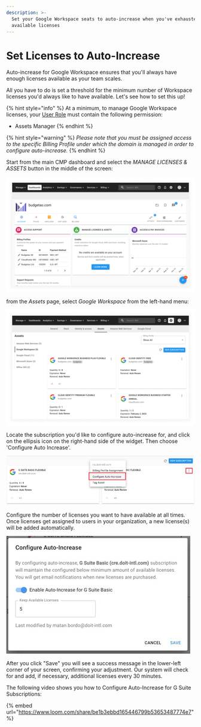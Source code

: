 ```yaml
---
description: >-
  Set your Google Workspace seats to auto-increase when you've exhausted all
  available licenses
---
```


# Set Licenses to Auto-Increase

Auto-increase for Google Workspace ensures that you'll always have enough licenses available as your team scales.

All you have to do is set a threshold for the minimum number of Workspace licenses you'd always like to have available. Let's see how to set this up!

{% hint style="info" %}
At a minimum, to manage Google Workspace licenses, your [User Role](../user-management/manage-roles.md) must contain the following permission:

* Assets Manager
{% endhint %}

{% hint style="warning" %}
_Please note that you must be assigned access to the specific Billing Profile under which the domain is managed in order to configure auto-increase._
{% endhint %}

Start from the main CMP dashboard and select the _MANAGE LICENSES & ASSETS_ button in the middle of the screen:

![A screenshot of the CMP dashboard](../.gitbook/assets/cmp-dashboard.png)

from the _Assets_ page, select _Google Workspace_ from the left-hand menu:

![A screenshot showing the Google Workspace screen](../.gitbook/assets/cmp-google-workspace-screen.png)

Locate the subscription you'd like to configure auto-increase for, and click on the ellipsis icon on the right-hand side of the widget. Then choose 'Configure Auto Increase'.

![A screenshot showing the Configure Auto-Increase option](../.gitbook/assets/cmp-configure-auto-increase-option.png)

Configure the number of licenses you want to have available at all times. Once licenses get assigned to users in your organization, a new license(s) will be added automatically.

![A screenshot showing the Configure Auto-Increase modal dialog](../.gitbook/assets/cmp-configure-auto-increase-dialog.png)

After you click "Save" you will see a success message in the lower-left corner of your screen, confirming your adjustment. Our system will check for and add, if necessary, additional licenses every 30 minutes.

The following video shows you how to Configure Auto-Increase for G Suite Subscriptions:

{% embed url="https://www.loom.com/share/be1b3ebbd165446799b53653487774e7" %}
